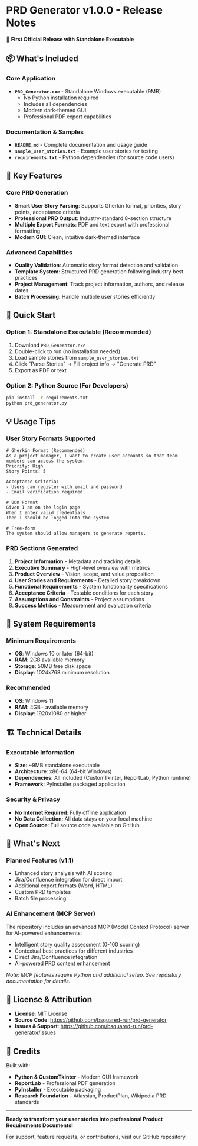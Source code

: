 # PRD Generator v1.0.0 - Release Notes

🎉 **First Official Release with Standalone Executable**

## 📦 What's Included

### Core Application
- **`PRD_Generator.exe`** - Standalone Windows executable (9MB)
  - No Python installation required
  - Includes all dependencies
  - Modern dark-themed GUI
  - Professional PDF export capabilities

### Documentation & Samples
- **`README.md`** - Complete documentation and usage guide
- **`sample_user_stories.txt`** - Example user stories for testing
- **`requirements.txt`** - Python dependencies (for source code users)

## 🚀 Key Features

### Core PRD Generation
- **Smart User Story Parsing**: Supports Gherkin format, priorities, story points, acceptance criteria
- **Professional PRD Output**: Industry-standard 8-section structure
- **Multiple Export Formats**: PDF and text export with professional formatting
- **Modern GUI**: Clean, intuitive dark-themed interface

### Advanced Capabilities
- **Quality Validation**: Automatic story format detection and validation
- **Template System**: Structured PRD generation following industry best practices
- **Project Management**: Track project information, authors, and release dates
- **Batch Processing**: Handle multiple user stories efficiently

## 🎯 Quick Start

### Option 1: Standalone Executable (Recommended)
1. Download `PRD_Generator.exe`
2. Double-click to run (no installation needed)
3. Load sample stories from `sample_user_stories.txt`
4. Click "Parse Stories" → Fill project info → "Generate PRD"
5. Export as PDF or text

### Option 2: Python Source (For Developers)
```bash
pip install -r requirements.txt
python prd_generator.py
```

## 💡 Usage Tips

### User Story Formats Supported
```
# Gherkin Format (Recommended)
As a project manager, I want to create user accounts so that team members can access the system.
Priority: High
Story Points: 5

Acceptance Criteria:
- Users can register with email and password
- Email verification required

# BDD Format
Given I am on the login page
When I enter valid credentials
Then I should be logged into the system

# Free-form
The system should allow managers to generate reports.
```

### PRD Sections Generated
1. **Project Information** - Metadata and tracking details
2. **Executive Summary** - High-level overview with metrics
3. **Product Overview** - Vision, scope, and value proposition
4. **User Stories and Requirements** - Detailed story breakdown
5. **Functional Requirements** - System functionality specifications
6. **Acceptance Criteria** - Testable conditions for each story
7. **Assumptions and Constraints** - Project assumptions
8. **Success Metrics** - Measurement and evaluation criteria

## 🔧 System Requirements

### Minimum Requirements
- **OS**: Windows 10 or later (64-bit)
- **RAM**: 2GB available memory
- **Storage**: 50MB free disk space
- **Display**: 1024x768 minimum resolution

### Recommended
- **OS**: Windows 11
- **RAM**: 4GB+ available memory
- **Display**: 1920x1080 or higher

## 🏗️ Technical Details

### Executable Information
- **Size**: ~9MB standalone executable
- **Architecture**: x86-64 (64-bit Windows)
- **Dependencies**: All included (CustomTkinter, ReportLab, Python runtime)
- **Framework**: PyInstaller packaged application

### Security & Privacy
- **No Internet Required**: Fully offline application
- **No Data Collection**: All data stays on your local machine
- **Open Source**: Full source code available on GitHub

## 🚀 What's Next

### Planned Features (v1.1)
- Enhanced story analysis with AI scoring
- Jira/Confluence integration for direct import
- Additional export formats (Word, HTML)
- Custom PRD templates
- Batch file processing

### AI Enhancement (MCP Server)
The repository includes an advanced MCP (Model Context Protocol) server for AI-powered enhancements:
- Intelligent story quality assessment (0-100 scoring)
- Contextual best practices for different industries
- Direct Jira/Confluence integration
- AI-powered PRD content enhancement

*Note: MCP features require Python and additional setup. See repository documentation for details.*

## 📄 License & Attribution

- **License**: MIT License
- **Source Code**: https://github.com/bsquared-run/prd-generator
- **Issues & Support**: https://github.com/bsquared-run/prd-generator/issues

## 🙏 Credits

Built with:
- **Python & CustomTkinter** - Modern GUI framework
- **ReportLab** - Professional PDF generation
- **PyInstaller** - Executable packaging
- **Research Foundation** - Atlassian, ProductPlan, Wikipedia PRD standards

---

**Ready to transform your user stories into professional Product Requirements Documents!**

For support, feature requests, or contributions, visit our GitHub repository.